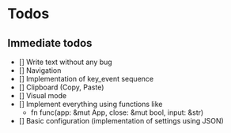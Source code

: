 # Todos

## Immediate todos

- [] Write text without any bug
- [] Navigation
- [] Implementation of key_event sequence
- [] Clipboard (Copy, Paste)
- [] Visual mode
- [] Implement everything using functions like
  - fn func(app: &mut App, close: &mut bool, input: &str)
- [] Basic configuration (implementation of settings using JSON)
